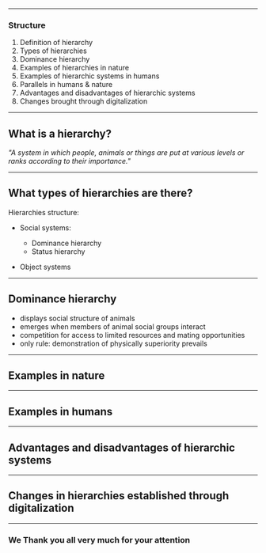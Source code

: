 <style>
    .slide {
        animation-name: slide;  
        animation-duration: 1s;               
        animation-iteration-count: 1;
    }
    @keyframes slide {
    from {  transform: translateX(-1000px)    }
    to   {  transform: translateX(0px) }
    }

    .fade-in {
        animation: fadeIn 15s;
        -webkit-animation: fadeIn 15s;
        -moz-animation: fadeIn 15s;
        -o-animation: fadeIn 15s;
        -ms-animation: fadeIn 15s;
    }
    @keyframes fadeIn {
    0% {opacity:0;}
    100% {opacity:1;}
    }

    @-moz-keyframes fadeIn {
    0% {opacity:0;}
    100% {opacity:1;}
    }

    @-webkit-keyframes fadeIn {
    0% {opacity:0;}
    100% {opacity:1;}
    }

    @-o-keyframes fadeIn {
    0% {opacity:0;}
    100% {opacity:1;}
    }

    @-ms-keyframes fadeIn {
    0% {opacity:0;}
    100% {opacity:1;}
    }
</style>

<section data-background-image="bg1.png">
    <h2 class="fade-in"> Hierarchy, a natural order? </h2>
    <p class="fade-in">A presentation by Philipp Beckmann and Laurens Terhoeven</p>
</section>


---

### Structure
1. Definition of hierarchy
1. Types of hierarchies
1. Dominance hierarchy
1. Examples of hierarchies in nature
1. Examples of hierarchic systems in humans
1. Parallels in humans & nature
1. Advantages and disadvantages of hierarchic systems
1. Changes brought through digitalization

---

## What is a hierarchy?

*"A system in which people, animals or things are put at various levels or ranks according to their importance."*

---

## What types of hierarchies are there?

Hierarchies structure:

* Social systems:

    * Dominance hierarchy
    * Status hierarchy

* Object systems

---
## Dominance hierarchy

* displays social structure of animals
* emerges when members of animal social groups interact
* competition for access to limited resources and mating opportunities
* only rule: demonstration of physically superiority prevails

---

## Examples in nature


---

## 


## Examples in humans

---

## Advantages and disadvantages of hierarchic systems

---

## Changes in hierarchies established through digitalization

---

### We Thank you all very much for your attention

